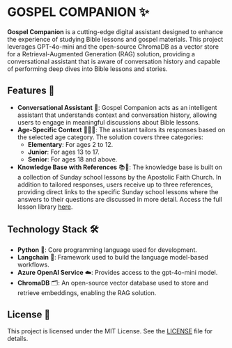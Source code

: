 # GOSPEL COMPANION ✨

**Gospel Companion** is a cutting-edge digital assistant designed to enhance the experience of studying Bible lessons and gospel materials. This project leverages GPT-4o-mini and the open-source ChromaDB as a vector store for a Retrieval-Augmented Generation (RAG) solution, providing a conversational assistant that is aware of conversation history and capable of performing deep dives into Bible lessons and stories.

## Features 🌟

- **Conversational Assistant** 💬: Gospel Companion acts as an intelligent assistant that understands context and conversation history, allowing users to engage in meaningful discussions about Bible lessons.
- **Age-Specific Context** 👶👧🧑: The assistant tailors its responses based on the selected age category. The solution covers three categories:
  - **Elementary**: For ages 2 to 12.
  - **Junior**: For ages 13 to 17.
  - **Senior**: For ages 18 and above.
- **Knowledge Base with References** 📚🔗: The knowledge base is built on a collection of Sunday school lessons by the Apostolic Faith Church. In addition to tailored responses, users receive up to three references, providing direct links to the specific Sunday school lessons where the answers to their questions are discussed in more detail. Access the full lesson library [here](https://apostolicfaithweca.org/sunday-school-lesson-library).

## Technology Stack 🛠️

- **Python** 🐍: Core programming language used for development.
- **Langchain** 🔗: Framework used to build the language model-based workflows.
- **Azure OpenAI Service** ☁️: Provides access to the gpt-4o-mini model.
- **ChromaDB** 🗂️: An open-source vector database used to store and retrieve embeddings, enabling the RAG solution.

## License 📄

This project is licensed under the MIT License. See the [LICENSE](LICENSE) file for details.
